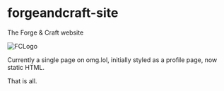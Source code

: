 # forgeandcraft-site
The Forge &amp; Craft website

![FCLogo](https://profiles.cache.lol/forgeandcraft/picture?v=1681759104)

Currently a single page on omg.lol, initially styled as a profile page, now static HTML.

That is all.
